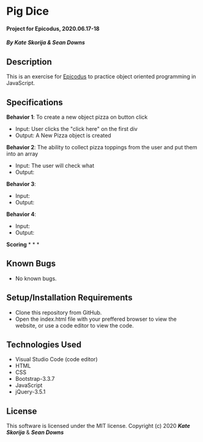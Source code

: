 # Pig Dice

#### Project for Epicodus, 2020.06.17-18

#### _By Kate Skorija & Sean Downs_
## Description
This is an exercise for [Epicodus](https://www.epicodus.com/) to practice object oriented programming in JavaScript. 

## Specifications
**Behavior 1**: To create a new object pizza on button click
  * Input: User clicks the "click here" on the first div
  * Output: A New Pizza object is created

**Behavior 2**: The ability to collect pizza toppings from the user and put them into an array
  * Input: The user will check what
  * Output: 

**Behavior 3**: 
  * Input: 
  * Output: 

**Behavior 4**: 
  * Input: 
  * Output: 

**Scoring**
* 
* 
* 

## Known Bugs
* No known bugs.   

## Setup/Installation Requirements
* Clone this repository from GitHub.
* Open the index.html file with your preffered browser to view the website, or use a code editor to view the code.

## Technologies Used
* Visual Studio Code (code editor)
* HTML
* CSS
* Bootstrap-3.3.7
* JavaScript
* jQuery-3.5.1

## License
This software is licensed under the MIT license. Copyright (c) 2020 **_Kate Skorija_** & **_Sean Downs_**